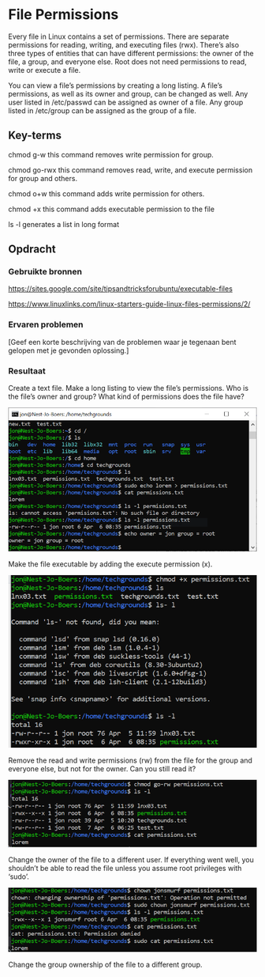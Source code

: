 # File Permissions
Every file in Linux contains a set of permissions. There are separate permissions for reading, writing, and executing files (rwx). There’s also three types of entities that can have different permissions: the owner of the file, a group, and everyone else. Root does not need permissions to read, write or execute a file.

You can view a file’s permissions by creating a long listing. A file’s permissions, as well as its owner and group, can be changed as well.
Any user listed in /etc/passwd can be assigned as owner of a file.
Any group listed in /etc/group can be assigned as the group of a file.


## Key-terms
chmod g-w this command removes write permission for group.

chmod go-rwx this command removes read, write, and execute permission for group and others.

chmod o+w this command adds write permission for others.

chmod +x <filename> this command adds executable permission to the file

ls -l generates a list in long format

## Opdracht
### Gebruikte bronnen
https://sites.google.com/site/tipsandtricksforubuntu/executable-files

https://www.linuxlinks.com/linux-starters-guide-linux-files-permissions/2/

### Ervaren problemen
[Geef een korte beschrijving van de problemen waar je tegenaan bent gelopen met je gevonden oplossing.]

### Resultaat

Create a text file.
Make a long listing to view the file’s permissions. Who is the file’s owner and group? What kind of permissions does the file have?

![vraag1+2](../00_includes/permissions1.PNG)

Make the file executable by adding the execute permission (x).

![Alt text](../00_includes/permissions2.PNG)

Remove the read and write permissions (rw) from the file for the group and everyone else, but not for the owner. Can you still read it?

![Alt text](../00_includes/permissions3.PNG)

Change the owner of the file to a different user. If everything went well, you shouldn’t be able to read the file unless you assume root privileges with ‘sudo’.

![Alt text](../00_includes/permissions4.PNG)

Change the group ownership of the file to a different group.
